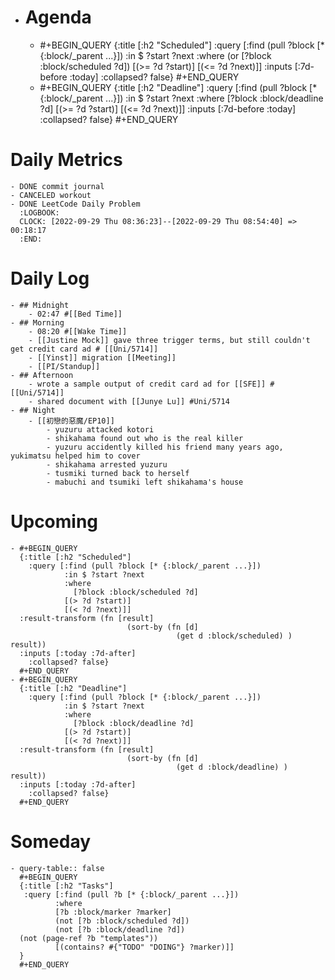 - # Agenda
	- #+BEGIN_QUERY
	  {:title [:h2 "Scheduled"]
	    :query [:find (pull ?block [* {:block/_parent ...}])
	            :in $ ?start ?next
	            :where
	            (or
	              [?block :block/scheduled ?d])
	            [(>= ?d ?start)]
	            [(<= ?d ?next)]]
	  :inputs [:7d-before :today]
	    :collapsed? false}
	  #+END_QUERY
	- #+BEGIN_QUERY
	  {:title [:h2 "Deadline"]
	    :query [:find (pull ?block [* {:block/_parent ...}])
	            :in $ ?start ?next
	            :where
	              [?block :block/deadline ?d]
	            [(>= ?d ?start)]
	            [(<= ?d ?next)]]
	    :inputs [:7d-before :today]
	    :collapsed? false}
	  #+END_QUERY
# Daily Metrics
	- DONE commit journal
	- CANCELED workout
	- DONE LeetCode Daily Problem
	  :LOGBOOK:
	  CLOCK: [2022-09-29 Thu 08:36:23]--[2022-09-29 Thu 08:54:40] =>  00:18:17
	  :END:
# Daily Log
	- ## Midnight
		- 02:47 #[[Bed Time]]
	- ## Morning
		- 08:20 #[[Wake Time]]
		- [[Justine Mock]] gave three trigger terms, but still couldn't get credit card ad # [[Uni/5714]]
		- [[Yinst]] migration [[Meeting]]
		- [[PI/Standup]]
	- ## Afternoon
		- wrote a sample output of credit card ad for [[SFE]] # [[Uni/5714]]
		- shared document with [[Junye Lu]] #Uni/5714
	- ## Night
		- [[初戀的惡魔/EP10]]
			- yuzuru attacked kotori
			- shikahama found out who is the real killer
			- yuzuru accidently killed his friend many years ago, yukimatsu helped him to cover
			- shikahama arrested yuzuru
			- tusmiki turned back to herself
			- mabuchi and tsumiki left shikahama's house
# Upcoming
	- #+BEGIN_QUERY
	  {:title [:h2 "Scheduled"]
	    :query [:find (pull ?block [* {:block/_parent ...}])
	            :in $ ?start ?next
	            :where
	              [?block :block/scheduled ?d]
	            [(> ?d ?start)]
	            [(< ?d ?next)]]
	  :result-transform (fn [result]
	                          (sort-by (fn [d]
	                                     (get d :block/scheduled) ) result))    
	  :inputs [:today :7d-after]
	    :collapsed? false}
	  #+END_QUERY
	- #+BEGIN_QUERY
	  {:title [:h2 "Deadline"]
	    :query [:find (pull ?block [* {:block/_parent ...}])
	            :in $ ?start ?next
	            :where
	              [?block :block/deadline ?d]
	            [(> ?d ?start)]
	            [(< ?d ?next)]]
	  :result-transform (fn [result]
	                          (sort-by (fn [d]
	                                     (get d :block/deadline) ) result))    
	  :inputs [:today :7d-after]
	    :collapsed? false}
	  #+END_QUERY
# Someday
	- query-table:: false
	  #+BEGIN_QUERY
	  {:title [:h2 "Tasks"]
	   :query [:find (pull ?b [* {:block/_parent ...}])
	          :where
	          [?b :block/marker ?marker]
	          (not [?b :block/scheduled ?d])
	          (not [?b :block/deadline ?d])
	  (not (page-ref ?b "templates"))
	          [(contains? #{"TODO" "DOING"} ?marker)]]
	  }
	  #+END_QUERY